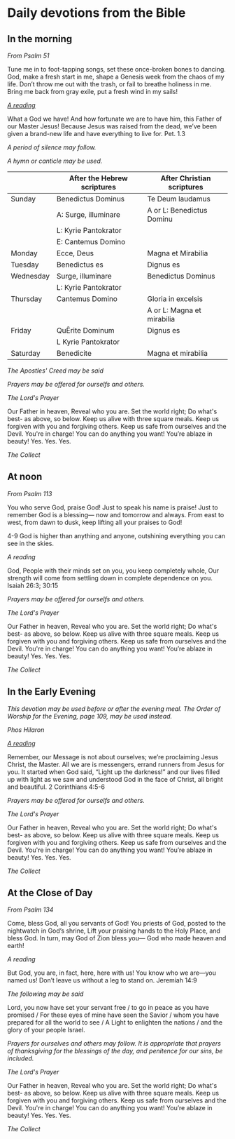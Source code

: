 Daily devotions from the Bible
===
In the morning
---

*From Psalm 51*

Tune me in to foot-tapping songs,
  set these once-broken bones to dancing.
God, make a fresh start in me,
  shape a Genesis week from the chaos of my life.
Don’t throw me out with the trash,
  or fail to breathe holiness in me.
Bring me back from gray exile,
  put a fresh wind in my sails!

[*A reading*](https://www.biblegateway.com/reading-plans/bcp-daily-office/next)

What a God we have! And how fortunate we are to have him, this Father of our Master Jesus! Because Jesus was raised from the dead, we’ve been given a brand-new life and have everything to live for. Pet. 1.3

*A period of silence may follow.*

*A hymn or canticle may be used.*

|          | After the Hebrew scriptures | After Christian scriptures
|----------|-----------------------------|---------------------------
|Sunday    |Benedictus Dominus           |Te Deum laudamus            |
|          |A: Surge, illuminare         |A or L: Benedictus Dominu   |
|          |L: Kyrie Pantokrator         |                            |
|          |E: Cantemus Domino           |                            |
|Monday    |Ecce, Deus                   |Magna et Mirabilia          |
|Tuesday   |Benedictus es                |Dignus es                   |
|Wednesday |Surge, illuminare            |Benedictus Dominus          |
|          |L: Kyrie Pantokrator         |                            |
|Thursday  |Cantemus Domino              |Gloria in excelsis          |
|          |                             |A or L: Magna et mirabilia  |
|Friday    |QuÊrite Dominum              |Dignus es                   |
|          |L Kyrie Pantokrator          |                            |
|Saturday  |Benedicite                   |Magna et mirabilia          |

*The Apostles' Creed may be said*

*Prayers may be offered for ourselfs and others.*

*The Lord's Prayer*

Our Father in heaven,
Reveal who you are.
Set the world right;
Do what's best-
  as above, so below.
Keep us alive with three square meals.
Keep us forgiven with you and forgiving others.
Keep us safe from ourselves and the Devil.
You're in charge!
You can do anything you want!
You’re ablaze in beauty!
  Yes. Yes. Yes.
    
*The Collect*

At noon
---
*From Psalm 113*

You who serve God, praise God!
  Just to speak his name is praise!
Just to remember God is a blessing—
  now and tomorrow and always.
From east to west, from dawn to dusk,
  keep lifting all your praises to God!

4-9 God is higher than anything and anyone,
    outshining everything you can see in the skies.
    
*A reading*

God, People with their minds set on you,
  you keep completely whole,
Our strength will come from settling down
  in complete dependence on you.
Isaiah 26:3; 30:15

*Prayers may be offered for ourselfs and others.*

*The Lord's Prayer*

Our Father in heaven,
Reveal who you are.
Set the world right;
Do what's best-
  as above, so below.
Keep us alive with three square meals.
Keep us forgiven with you and forgiving others.
Keep us safe from ourselves and the Devil.
You're in charge!
You can do anything you want!
You’re ablaze in beauty!
  Yes. Yes. Yes.
  
*The Collect*

In the Early Evening
---
*This devotion may be used before or after the evening meal. The Order of Worship for the Evening, page 109, may be used instead.*

*Phos Hilaron*

[*A reading*](https://www.biblegateway.com/reading-plans/bcp-daily-office/next)

Remember, our Message is not about ourselves; we’re proclaiming Jesus Christ, the Master. All we are is messengers, errand runners from Jesus for you. It started when God said, “Light up the darkness!” and our lives filled up with light as we saw and understood God in the face of Christ, all bright and beautiful. 2 Corinthians 4:5-6

*Prayers may be offered for ourselfs and others.*

*The Lord's Prayer*

Our Father in heaven,
Reveal who you are.
Set the world right;
Do what's best-
  as above, so below.
Keep us alive with three square meals.
Keep us forgiven with you and forgiving others.
Keep us safe from ourselves and the Devil.
You're in charge!
You can do anything you want!
You’re ablaze in beauty!
  Yes. Yes. Yes.
  
*The Collect*

At the Close of Day
---
*From Psalm 134*

Come, bless God,
  all you servants of God!
You priests of God, posted to the nightwatch
  in God’s shrine,
Lift your praising hands to the Holy Place,
  and bless God.
In turn, may God of Zion bless you—
  God who made heaven and earth!
    
*A reading*

But God, you are, in fact, here, here with us!
    You know who we are—you named us!
    Don’t leave us without a leg to stand on.
Jeremiah 14:9

*The following may be said*

Lord, you now have set your servant free / to go in peace as you have promised / For these eyes of mine have seen the Savior / whom you have prepared for all the world to see / A Light to enlighten the nations / and the glory of your people Israel.

*Prayers for ourselves and others may follow. It is appropriate that
prayers of thanksgiving for the blessings of the day, and penitence for our
sins, be included.*

*The Lord's Prayer*

Our Father in heaven,
Reveal who you are.
Set the world right;
Do what's best-
  as above, so below.
Keep us alive with three square meals.
Keep us forgiven with you and forgiving others.
Keep us safe from ourselves and the Devil.
You're in charge!
You can do anything you want!
You’re ablaze in beauty!
  Yes. Yes. Yes.
  
*The Collect*


